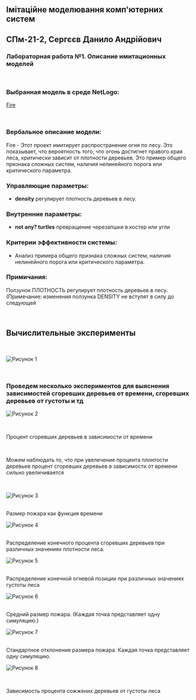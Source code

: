 ## Імітаційне моделювання комп'ютерних систем
## СПм-21-2, **Сергєєв Данило Андрійович**
### Лабораторная работа №**1**. Описание имитационных моделей

<br>

### Выбранная модель в среде NetLogo:
[Fire](http://www.netlogoweb.org/launch#http://www.netlogoweb.org/assets/modelslib/Sample%20Models/Earth%20Science/Fire.nlogo)

<br>

### Вербальное описание модели:
Fire - Этот проект имитирует распространение огня по лесу. Это показывает, что вероятность того, 
что огонь достигнет правого края леса, критически зависит от плотности деревьев. 
Это пример общего признака сложных систем, наличия нелинейного порога или критического параметра.


### Управляющие параметры:
- **density** регулирует плотность деревьев в лесу.

### Внутренние параметры:
- **not any? turtles** превращение черезапшки в костер или угли


### Критерии эффективности системы:
- Анализ примера общего признака сложных систем, наличия нелинейного порога или критического параметра.

### Примичания:
Ползунок ПЛОТНОСТЬ регулирует плотность деревьев в лесу. (Примечание: изменения ползунка DENSITY не вступят в силу до следующей

<br>

## Вычислительные эксперименты
<br>

![Рисунок 1](рис1.png)

<br>

### Проведем несколько экспериментов для выяснения зависимостей сгоревших деревьев от времени, сгоревших деревьев от густоты и тд

![Рисунок 2](рис2.png)

<br>

Процент сгоревших деревьев в зависимости от времени

<br>

Можем наблюдать то, что при увелечение процента плонтости деревьев процент сгоревших деревьев в зависимости от времени сильно увеличивается 

<br>

![Рисунок 3](рис3.png)

<br>
Размер пожара как функция времени

<br>

![Рисунок 4](рис4.png)

<br>
Распределение конечного процента сгоревших деревьев при различных значениях плотности леса.

<br>

![Рисунок 5](рис5.png)

<br>
Распределение конечной огневой позиции при различных значениях густоты леса
<br>

![Рисунок 6](рис6.png)

<br>
Средний размер пожара. (Каждая точка представляет одну симуляцию.)

<br>

![Рисунок 7](рис7.png)

<br>
Стандартное отклонение размера пожара. Каждая точка представляет одну симуляцию.

<br>

![Рисунок 8](рис8.png)

<br>

Зависимость процента сожжених деревьев от густоты леса
